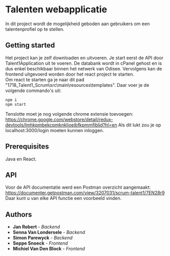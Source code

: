 # Talenten webapplicatie

In dit project wordt de mogelijkheid geboden aan gebruikers om een talentenprofiel op te stellen.

## Getting started

Het project kan je zelf downloaden en uitvoeren. Je start eerst de API door Talent1Application uit te voeren.
De databank wordt in cPanel gehost en is dus enkel beschikbaar binnen het netwerk van Odisee.
Vervolgens kan de frontend uitgevoerd worden door het react project te starten.<br />
Om react te starten ga je naar dit pad "1718_Talent1_Scrum\src\main\resources\templates". Daar voer je de volgende commando's uit:<br />
```
npm i
npm start
```
Tenslotte moet je nog volgende chrome extensie toevoegen: https://chrome.google.com/webstore/detail/redux-devtools/lmhkpmbekcpmknklioeibfkpmmfibljd?hl=en
Als dit lukt zou je op localhost:3000/login moeten kunnen inloggen.

## Prerequisites

Java en React.

## API

Voor de API documentatie werd een Postman overzicht aangemaakt: https://documenter.getpostman.com/view/3207031/scrum-talent1/7EN28r9<br />
Daar kunt u van elke API functie een voorbeeld vinden.

## Authors

* **Jan Robert** - *Backend*
* **Senna Van Londersele** - *Backend*
* **Simon Parewyck** - *Backend*
* **Seppe Snoeck** - *Frontend*
* **Michiel Van Den Block** - *Frontend*